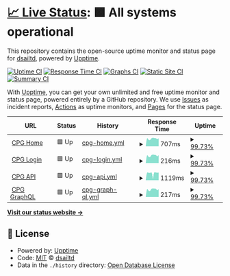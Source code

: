 # [📈 Live Status](https://dsailtd.github.io/upptime): <!--live status--> **🟩 All systems operational**

This repository contains the open-source uptime monitor and status page for [dsailtd](https://dsailtd.github.io/upptime), powered by [Upptime](https://github.com/upptime/upptime).

[![Uptime CI](https://github.com/dsailtd/upptime/workflows/Uptime%20CI/badge.svg)](https://github.com/dsailtd/upptime/actions?query=workflow%3A%22Uptime+CI%22)
[![Response Time CI](https://github.com/dsailtd/upptime/workflows/Response%20Time%20CI/badge.svg)](https://github.com/dsailtd/upptime/actions?query=workflow%3A%22Response+Time+CI%22)
[![Graphs CI](https://github.com/dsailtd/upptime/workflows/Graphs%20CI/badge.svg)](https://github.com/dsailtd/upptime/actions?query=workflow%3A%22Graphs+CI%22)
[![Static Site CI](https://github.com/dsailtd/upptime/workflows/Static%20Site%20CI/badge.svg)](https://github.com/dsailtd/upptime/actions?query=workflow%3A%22Static+Site+CI%22)
[![Summary CI](https://github.com/dsailtd/upptime/workflows/Summary%20CI/badge.svg)](https://github.com/dsailtd/upptime/actions?query=workflow%3A%22Summary+CI%22)

With [Upptime](https://upptime.js.org), you can get your own unlimited and free uptime monitor and status page, powered entirely by a GitHub repository. We use [Issues](https://github.com/dsailtd/upptime/issues) as incident reports, [Actions](https://github.com/dsailtd/upptime/actions) as uptime monitors, and [Pages](https://dsailtd.github.io/upptime) for the status page.

<!--start: status pages-->
<!-- This summary is generated by Upptime (https://github.com/upptime/upptime) -->
<!-- Do not edit this manually, your changes will be overwritten -->
<!-- prettier-ignore -->
| URL | Status | History | Response Time | Uptime |
| --- | ------ | ------- | ------------- | ------ |
| <img alt="" src="https://favicons.githubusercontent.com/crypto-paymentgateway.com" height="13"> [CPG Home](https://crypto-paymentgateway.com/panel/login) | 🟩 Up | [cpg-home.yml](https://github.com/dsailtd/upptime/commits/HEAD/history/cpg-home.yml) | <details><summary><img alt="Response time graph" src="./graphs/cpg-home/response-time-week.png" height="20"> 707ms</summary><br><a href="https://dsailtd.github.io/upptime/history/cpg-home"><img alt="Response time 722" src="https://img.shields.io/endpoint?url=https%3A%2F%2Fraw.githubusercontent.com%2Fdsailtd%2Fupptime%2FHEAD%2Fapi%2Fcpg-home%2Fresponse-time.json"></a><br><a href="https://dsailtd.github.io/upptime/history/cpg-home"><img alt="24-hour response time 740" src="https://img.shields.io/endpoint?url=https%3A%2F%2Fraw.githubusercontent.com%2Fdsailtd%2Fupptime%2FHEAD%2Fapi%2Fcpg-home%2Fresponse-time-day.json"></a><br><a href="https://dsailtd.github.io/upptime/history/cpg-home"><img alt="7-day response time 707" src="https://img.shields.io/endpoint?url=https%3A%2F%2Fraw.githubusercontent.com%2Fdsailtd%2Fupptime%2FHEAD%2Fapi%2Fcpg-home%2Fresponse-time-week.json"></a><br><a href="https://dsailtd.github.io/upptime/history/cpg-home"><img alt="30-day response time 722" src="https://img.shields.io/endpoint?url=https%3A%2F%2Fraw.githubusercontent.com%2Fdsailtd%2Fupptime%2FHEAD%2Fapi%2Fcpg-home%2Fresponse-time-month.json"></a><br><a href="https://dsailtd.github.io/upptime/history/cpg-home"><img alt="1-year response time 722" src="https://img.shields.io/endpoint?url=https%3A%2F%2Fraw.githubusercontent.com%2Fdsailtd%2Fupptime%2FHEAD%2Fapi%2Fcpg-home%2Fresponse-time-year.json"></a></details> | <details><summary><a href="https://dsailtd.github.io/upptime/history/cpg-home">99.73%</a></summary><a href="https://dsailtd.github.io/upptime/history/cpg-home"><img alt="All-time uptime 99.85%" src="https://img.shields.io/endpoint?url=https%3A%2F%2Fraw.githubusercontent.com%2Fdsailtd%2Fupptime%2FHEAD%2Fapi%2Fcpg-home%2Fuptime.json"></a><br><a href="https://dsailtd.github.io/upptime/history/cpg-home"><img alt="24-hour uptime 100.00%" src="https://img.shields.io/endpoint?url=https%3A%2F%2Fraw.githubusercontent.com%2Fdsailtd%2Fupptime%2FHEAD%2Fapi%2Fcpg-home%2Fuptime-day.json"></a><br><a href="https://dsailtd.github.io/upptime/history/cpg-home"><img alt="7-day uptime 99.73%" src="https://img.shields.io/endpoint?url=https%3A%2F%2Fraw.githubusercontent.com%2Fdsailtd%2Fupptime%2FHEAD%2Fapi%2Fcpg-home%2Fuptime-week.json"></a><br><a href="https://dsailtd.github.io/upptime/history/cpg-home"><img alt="30-day uptime 99.85%" src="https://img.shields.io/endpoint?url=https%3A%2F%2Fraw.githubusercontent.com%2Fdsailtd%2Fupptime%2FHEAD%2Fapi%2Fcpg-home%2Fuptime-month.json"></a><br><a href="https://dsailtd.github.io/upptime/history/cpg-home"><img alt="1-year uptime 99.85%" src="https://img.shields.io/endpoint?url=https%3A%2F%2Fraw.githubusercontent.com%2Fdsailtd%2Fupptime%2FHEAD%2Fapi%2Fcpg-home%2Fuptime-year.json"></a></details>
| <img alt="" src="https://favicons.githubusercontent.com/crypto-paymentgateway.com" height="13"> [CPG Login](https://crypto-paymentgateway.com) | 🟩 Up | [cpg-login.yml](https://github.com/dsailtd/upptime/commits/HEAD/history/cpg-login.yml) | <details><summary><img alt="Response time graph" src="./graphs/cpg-login/response-time-week.png" height="20"> 216ms</summary><br><a href="https://dsailtd.github.io/upptime/history/cpg-login"><img alt="Response time 220" src="https://img.shields.io/endpoint?url=https%3A%2F%2Fraw.githubusercontent.com%2Fdsailtd%2Fupptime%2FHEAD%2Fapi%2Fcpg-login%2Fresponse-time.json"></a><br><a href="https://dsailtd.github.io/upptime/history/cpg-login"><img alt="24-hour response time 228" src="https://img.shields.io/endpoint?url=https%3A%2F%2Fraw.githubusercontent.com%2Fdsailtd%2Fupptime%2FHEAD%2Fapi%2Fcpg-login%2Fresponse-time-day.json"></a><br><a href="https://dsailtd.github.io/upptime/history/cpg-login"><img alt="7-day response time 216" src="https://img.shields.io/endpoint?url=https%3A%2F%2Fraw.githubusercontent.com%2Fdsailtd%2Fupptime%2FHEAD%2Fapi%2Fcpg-login%2Fresponse-time-week.json"></a><br><a href="https://dsailtd.github.io/upptime/history/cpg-login"><img alt="30-day response time 220" src="https://img.shields.io/endpoint?url=https%3A%2F%2Fraw.githubusercontent.com%2Fdsailtd%2Fupptime%2FHEAD%2Fapi%2Fcpg-login%2Fresponse-time-month.json"></a><br><a href="https://dsailtd.github.io/upptime/history/cpg-login"><img alt="1-year response time 220" src="https://img.shields.io/endpoint?url=https%3A%2F%2Fraw.githubusercontent.com%2Fdsailtd%2Fupptime%2FHEAD%2Fapi%2Fcpg-login%2Fresponse-time-year.json"></a></details> | <details><summary><a href="https://dsailtd.github.io/upptime/history/cpg-login">99.73%</a></summary><a href="https://dsailtd.github.io/upptime/history/cpg-login"><img alt="All-time uptime 99.92%" src="https://img.shields.io/endpoint?url=https%3A%2F%2Fraw.githubusercontent.com%2Fdsailtd%2Fupptime%2FHEAD%2Fapi%2Fcpg-login%2Fuptime.json"></a><br><a href="https://dsailtd.github.io/upptime/history/cpg-login"><img alt="24-hour uptime 100.00%" src="https://img.shields.io/endpoint?url=https%3A%2F%2Fraw.githubusercontent.com%2Fdsailtd%2Fupptime%2FHEAD%2Fapi%2Fcpg-login%2Fuptime-day.json"></a><br><a href="https://dsailtd.github.io/upptime/history/cpg-login"><img alt="7-day uptime 99.73%" src="https://img.shields.io/endpoint?url=https%3A%2F%2Fraw.githubusercontent.com%2Fdsailtd%2Fupptime%2FHEAD%2Fapi%2Fcpg-login%2Fuptime-week.json"></a><br><a href="https://dsailtd.github.io/upptime/history/cpg-login"><img alt="30-day uptime 99.92%" src="https://img.shields.io/endpoint?url=https%3A%2F%2Fraw.githubusercontent.com%2Fdsailtd%2Fupptime%2FHEAD%2Fapi%2Fcpg-login%2Fuptime-month.json"></a><br><a href="https://dsailtd.github.io/upptime/history/cpg-login"><img alt="1-year uptime 99.92%" src="https://img.shields.io/endpoint?url=https%3A%2F%2Fraw.githubusercontent.com%2Fdsailtd%2Fupptime%2FHEAD%2Fapi%2Fcpg-login%2Fuptime-year.json"></a></details>
| <img alt="" src="https://favicons.githubusercontent.com/crypto-paymentgateway.com" height="13"> [CPG API](https://crypto-paymentgateway.com/api/login) | 🟩 Up | [cpg-api.yml](https://github.com/dsailtd/upptime/commits/HEAD/history/cpg-api.yml) | <details><summary><img alt="Response time graph" src="./graphs/cpg-api/response-time-week.png" height="20"> 1119ms</summary><br><a href="https://dsailtd.github.io/upptime/history/cpg-api"><img alt="Response time 1197" src="https://img.shields.io/endpoint?url=https%3A%2F%2Fraw.githubusercontent.com%2Fdsailtd%2Fupptime%2FHEAD%2Fapi%2Fcpg-api%2Fresponse-time.json"></a><br><a href="https://dsailtd.github.io/upptime/history/cpg-api"><img alt="24-hour response time 1240" src="https://img.shields.io/endpoint?url=https%3A%2F%2Fraw.githubusercontent.com%2Fdsailtd%2Fupptime%2FHEAD%2Fapi%2Fcpg-api%2Fresponse-time-day.json"></a><br><a href="https://dsailtd.github.io/upptime/history/cpg-api"><img alt="7-day response time 1119" src="https://img.shields.io/endpoint?url=https%3A%2F%2Fraw.githubusercontent.com%2Fdsailtd%2Fupptime%2FHEAD%2Fapi%2Fcpg-api%2Fresponse-time-week.json"></a><br><a href="https://dsailtd.github.io/upptime/history/cpg-api"><img alt="30-day response time 1197" src="https://img.shields.io/endpoint?url=https%3A%2F%2Fraw.githubusercontent.com%2Fdsailtd%2Fupptime%2FHEAD%2Fapi%2Fcpg-api%2Fresponse-time-month.json"></a><br><a href="https://dsailtd.github.io/upptime/history/cpg-api"><img alt="1-year response time 1197" src="https://img.shields.io/endpoint?url=https%3A%2F%2Fraw.githubusercontent.com%2Fdsailtd%2Fupptime%2FHEAD%2Fapi%2Fcpg-api%2Fresponse-time-year.json"></a></details> | <details><summary><a href="https://dsailtd.github.io/upptime/history/cpg-api">99.73%</a></summary><a href="https://dsailtd.github.io/upptime/history/cpg-api"><img alt="All-time uptime 99.92%" src="https://img.shields.io/endpoint?url=https%3A%2F%2Fraw.githubusercontent.com%2Fdsailtd%2Fupptime%2FHEAD%2Fapi%2Fcpg-api%2Fuptime.json"></a><br><a href="https://dsailtd.github.io/upptime/history/cpg-api"><img alt="24-hour uptime 100.00%" src="https://img.shields.io/endpoint?url=https%3A%2F%2Fraw.githubusercontent.com%2Fdsailtd%2Fupptime%2FHEAD%2Fapi%2Fcpg-api%2Fuptime-day.json"></a><br><a href="https://dsailtd.github.io/upptime/history/cpg-api"><img alt="7-day uptime 99.73%" src="https://img.shields.io/endpoint?url=https%3A%2F%2Fraw.githubusercontent.com%2Fdsailtd%2Fupptime%2FHEAD%2Fapi%2Fcpg-api%2Fuptime-week.json"></a><br><a href="https://dsailtd.github.io/upptime/history/cpg-api"><img alt="30-day uptime 99.92%" src="https://img.shields.io/endpoint?url=https%3A%2F%2Fraw.githubusercontent.com%2Fdsailtd%2Fupptime%2FHEAD%2Fapi%2Fcpg-api%2Fuptime-month.json"></a><br><a href="https://dsailtd.github.io/upptime/history/cpg-api"><img alt="1-year uptime 99.92%" src="https://img.shields.io/endpoint?url=https%3A%2F%2Fraw.githubusercontent.com%2Fdsailtd%2Fupptime%2FHEAD%2Fapi%2Fcpg-api%2Fuptime-year.json"></a></details>
| <img alt="" src="https://favicons.githubusercontent.com/crypto-paymentgateway.com" height="13"> [CPG GraphQL](https://crypto-paymentgateway.com/graphql) | 🟩 Up | [cpg-graph-ql.yml](https://github.com/dsailtd/upptime/commits/HEAD/history/cpg-graph-ql.yml) | <details><summary><img alt="Response time graph" src="./graphs/cpg-graph-ql/response-time-week.png" height="20"> 217ms</summary><br><a href="https://dsailtd.github.io/upptime/history/cpg-graph-ql"><img alt="Response time 222" src="https://img.shields.io/endpoint?url=https%3A%2F%2Fraw.githubusercontent.com%2Fdsailtd%2Fupptime%2FHEAD%2Fapi%2Fcpg-graph-ql%2Fresponse-time.json"></a><br><a href="https://dsailtd.github.io/upptime/history/cpg-graph-ql"><img alt="24-hour response time 226" src="https://img.shields.io/endpoint?url=https%3A%2F%2Fraw.githubusercontent.com%2Fdsailtd%2Fupptime%2FHEAD%2Fapi%2Fcpg-graph-ql%2Fresponse-time-day.json"></a><br><a href="https://dsailtd.github.io/upptime/history/cpg-graph-ql"><img alt="7-day response time 217" src="https://img.shields.io/endpoint?url=https%3A%2F%2Fraw.githubusercontent.com%2Fdsailtd%2Fupptime%2FHEAD%2Fapi%2Fcpg-graph-ql%2Fresponse-time-week.json"></a><br><a href="https://dsailtd.github.io/upptime/history/cpg-graph-ql"><img alt="30-day response time 222" src="https://img.shields.io/endpoint?url=https%3A%2F%2Fraw.githubusercontent.com%2Fdsailtd%2Fupptime%2FHEAD%2Fapi%2Fcpg-graph-ql%2Fresponse-time-month.json"></a><br><a href="https://dsailtd.github.io/upptime/history/cpg-graph-ql"><img alt="1-year response time 222" src="https://img.shields.io/endpoint?url=https%3A%2F%2Fraw.githubusercontent.com%2Fdsailtd%2Fupptime%2FHEAD%2Fapi%2Fcpg-graph-ql%2Fresponse-time-year.json"></a></details> | <details><summary><a href="https://dsailtd.github.io/upptime/history/cpg-graph-ql">99.73%</a></summary><a href="https://dsailtd.github.io/upptime/history/cpg-graph-ql"><img alt="All-time uptime 99.92%" src="https://img.shields.io/endpoint?url=https%3A%2F%2Fraw.githubusercontent.com%2Fdsailtd%2Fupptime%2FHEAD%2Fapi%2Fcpg-graph-ql%2Fuptime.json"></a><br><a href="https://dsailtd.github.io/upptime/history/cpg-graph-ql"><img alt="24-hour uptime 100.00%" src="https://img.shields.io/endpoint?url=https%3A%2F%2Fraw.githubusercontent.com%2Fdsailtd%2Fupptime%2FHEAD%2Fapi%2Fcpg-graph-ql%2Fuptime-day.json"></a><br><a href="https://dsailtd.github.io/upptime/history/cpg-graph-ql"><img alt="7-day uptime 99.73%" src="https://img.shields.io/endpoint?url=https%3A%2F%2Fraw.githubusercontent.com%2Fdsailtd%2Fupptime%2FHEAD%2Fapi%2Fcpg-graph-ql%2Fuptime-week.json"></a><br><a href="https://dsailtd.github.io/upptime/history/cpg-graph-ql"><img alt="30-day uptime 99.92%" src="https://img.shields.io/endpoint?url=https%3A%2F%2Fraw.githubusercontent.com%2Fdsailtd%2Fupptime%2FHEAD%2Fapi%2Fcpg-graph-ql%2Fuptime-month.json"></a><br><a href="https://dsailtd.github.io/upptime/history/cpg-graph-ql"><img alt="1-year uptime 99.92%" src="https://img.shields.io/endpoint?url=https%3A%2F%2Fraw.githubusercontent.com%2Fdsailtd%2Fupptime%2FHEAD%2Fapi%2Fcpg-graph-ql%2Fuptime-year.json"></a></details>

<!--end: status pages-->

[**Visit our status website →**](https://dsailtd.github.io/upptime)

## 📄 License

- Powered by: [Upptime](https://github.com/upptime/upptime)
- Code: [MIT](./LICENSE) © [dsailtd](https://dsailtd.github.io/upptime)
- Data in the `./history` directory: [Open Database License](https://opendatacommons.org/licenses/odbl/1-0/)
